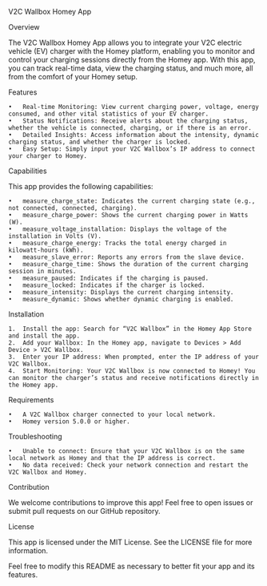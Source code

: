 V2C Wallbox Homey App

Overview

The V2C Wallbox Homey App allows you to integrate your V2C electric vehicle (EV) charger with the Homey platform, enabling you to monitor and control your charging sessions directly from the Homey app. With this app, you can track real-time data, view the charging status, and much more, all from the comfort of your Homey setup.

Features

	•	Real-time Monitoring: View current charging power, voltage, energy consumed, and other vital statistics of your EV charger.
	•	Status Notifications: Receive alerts about the charging status, whether the vehicle is connected, charging, or if there is an error.
	•	Detailed Insights: Access information about the intensity, dynamic charging status, and whether the charger is locked.
	•	Easy Setup: Simply input your V2C Wallbox’s IP address to connect your charger to Homey.

Capabilities

This app provides the following capabilities:

	•	measure_charge_state: Indicates the current charging state (e.g., not connected, connected, charging).
	•	measure_charge_power: Shows the current charging power in Watts (W).
	•	measure_voltage_installation: Displays the voltage of the installation in Volts (V).
	•	measure_charge_energy: Tracks the total energy charged in kilowatt-hours (kWh).
	•	measure_slave_error: Reports any errors from the slave device.
	•	measure_charge_time: Shows the duration of the current charging session in minutes.
	•	measure_paused: Indicates if the charging is paused.
	•	measure_locked: Indicates if the charger is locked.
	•	measure_intensity: Displays the current charging intensity.
	•	measure_dynamic: Shows whether dynamic charging is enabled.

Installation

	1.	Install the app: Search for “V2C Wallbox” in the Homey App Store and install the app.
	2.	Add your Wallbox: In the Homey app, navigate to Devices > Add Device > V2C Wallbox.
	3.	Enter your IP address: When prompted, enter the IP address of your V2C Wallbox.
	4.	Start Monitoring: Your V2C Wallbox is now connected to Homey! You can monitor the charger’s status and receive notifications directly in the Homey app.

Requirements

	•	A V2C Wallbox charger connected to your local network.
	•	Homey version 5.0.0 or higher.

Troubleshooting

	•	Unable to connect: Ensure that your V2C Wallbox is on the same local network as Homey and that the IP address is correct.
	•	No data received: Check your network connection and restart the V2C Wallbox and Homey.

Contribution

We welcome contributions to improve this app! Feel free to open issues or submit pull requests on our GitHub repository.

License

This app is licensed under the MIT License. See the LICENSE file for more information.

Feel free to modify this README as necessary to better fit your app and its features.